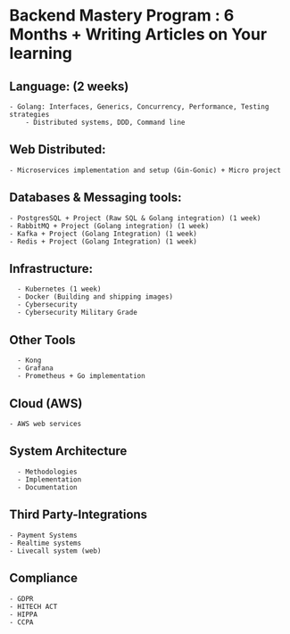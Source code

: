 # Backend Mastery Program : 6 Months + Writing Articles on Your learning

## Language: (2 weeks)
    - Golang: Interfaces, Generics, Concurrency, Performance, Testing strategies
        - Distributed systems, DDD, Command line

## Web Distributed:
    - Microservices implementation and setup (Gin-Gonic) + Micro project

## Databases & Messaging tools:

    - PostgresSQL + Project (Raw SQL & Golang integration) (1 week)  
    - RabbitMQ + Project (Golang integration) (1 week)
    - Kafka + Project (Golang Integration) (1 week)
    - Redis + Project (Golang Integration) (1 week)

## Infrastructure:

      - Kubernetes (1 week)
      - Docker (Building and shipping images)
      - Cybersecurity
      - Cybersecurity Military Grade


## Other Tools

      - Kong
      - Grafana
      - Prometheus + Go implementation

## Cloud (AWS)

    - AWS web services

## System Architecture
      - Methodologies
      - Implementation  
      - Documentation

## Third Party-Integrations

    - Payment Systems
    - Realtime systems
    - Livecall system (web)

## Compliance

    - GDPR
    - HITECH ACT
    - HIPPA
    - CCPA
